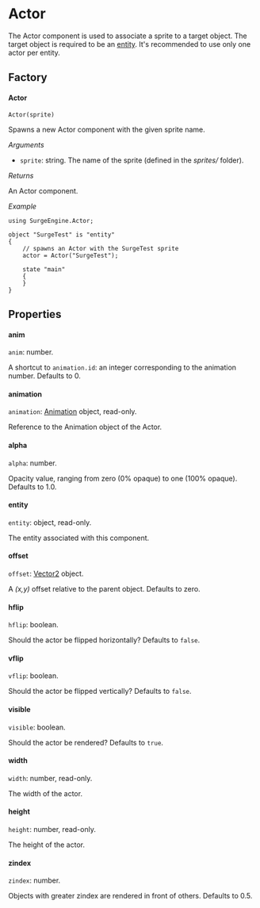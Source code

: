 Actor
=====

The Actor component is used to associate a sprite to a target object. The target object is required to be an [entity](/engine/entity). It's recommended to use only one actor per entity.

Factory
-------

#### Actor

`Actor(sprite)`

Spawns a new Actor component with the given sprite name.

*Arguments*

* `sprite`: string. The name of the sprite (defined in the *sprites/* folder).

*Returns*

An Actor component.

*Example*
```
using SurgeEngine.Actor;

object "SurgeTest" is "entity"
{
    // spawns an Actor with the SurgeTest sprite
    actor = Actor("SurgeTest");

    state "main"
    {
    }
}
```



Properties
----------

#### anim

`anim`: number.

A shortcut to `animation.id`: an integer corresponding to the animation number. Defaults to 0.

#### animation

`animation`: [Animation](/engine/animation) object, read-only.

Reference to the Animation object of the Actor.

#### alpha

`alpha`: number.

Opacity value, ranging from zero (0% opaque) to one (100% opaque). Defaults to 1.0.

#### entity

`entity`: object, read-only.

The entity associated with this component.

#### offset

`offset`: [Vector2](/engine/vector2) object.

A *(x,y)* offset relative to the parent object. Defaults to zero.

#### hflip

`hflip`: boolean.

Should the actor be flipped horizontally? Defaults to `false`.

#### vflip

`vflip`: boolean.

Should the actor be flipped vertically? Defaults to `false`.

#### visible

`visible`: boolean.

Should the actor be rendered? Defaults to `true`.

#### width

`width`: number, read-only.

The width of the actor.

#### height

`height`: number, read-only.

The height of the actor.

#### zindex

`zindex`: number.

Objects with greater zindex are rendered in front of others. Defaults to 0.5.
